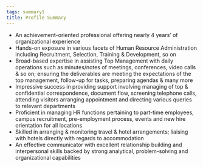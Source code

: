 ```yaml
---
tags: summary1
title: Profile Summary
---
```


* An achievement-oriented professional offering nearly 4 years’ of organizational experience
* Hands-on exposure in various facets of Human Resource Administration including Recruitment, Selection, Training & Development, so on
* Broad-based expertise in assisting Top Management with daily operations such as minutes/notes of meetings, conferences, video calls & so on; ensuring the deliverables are meeting the expectations of the top management, follow-up for tasks, preparing agendas & many more
* Impressive success in providing support involving managing of top & confidential correspondence, document flow, screening telephone calls, attending visitors arranging appointment and directing various queries to relevant departments
* Proficient in managing HR functions pertaining to part-time employees, campus recruitment, pre-employment process, events and new hire orientation for all locations
* Skilled in arranging & monitoring travel & hotel arrangements; liaising with hotels directly with regards to accommodation
* An effective communicator with excellent relationship building and interpersonal skills backed by strong analytical, problem-solving and organizational capabilities
